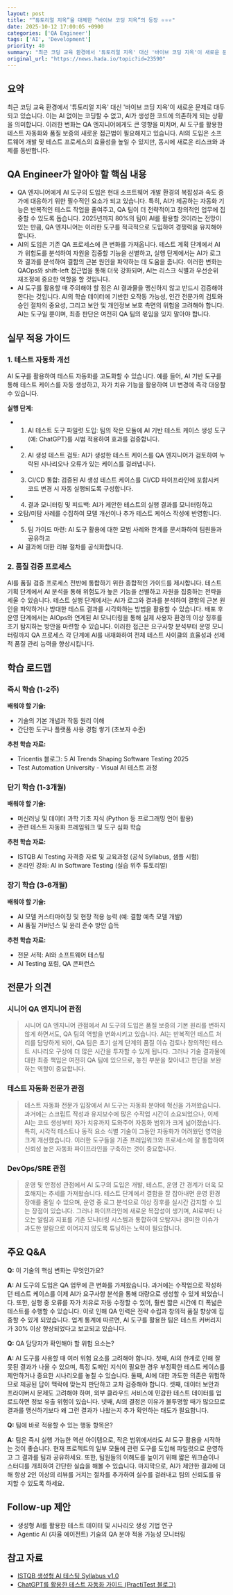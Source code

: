 ```yaml
---
layout: post
title: "“튜토리얼 지옥”을 대체한 “바이브 코딩 지옥”의 등장 ⭐⭐⭐"
date: 2025-10-12 17:00:05 +0900
categories: ['QA Engineer']
tags: ['AI', 'Development']
priority: 40
summary: "최근 코딩 교육 환경에서 '튜토리얼 지옥' 대신 '바이브 코딩 지옥'이 새로운 문제로 대두되고 있습니다. 이는 AI 없이는 코딩할 수 없고, AI가 생성한 코드에 의존하게 되는 상황을 의미합니다. 이러한 변화는 QA 엔지니어에게도 큰 영향을 미치며, AI 도구를 활용한 테스트 자동화와 품질 보증의 새로운 접근법이 필요해지고 있습니다. AI의 도입은 소프트웨어 개발 및 테스트 프로세스의 효율성을 높일 수 있지만, 동시에 새로운 리스크와 과제를 동반합니다."
original_url: "https://news.hada.io/topic?id=23590"
---
```


## 요약

최근 코딩 교육 환경에서 '튜토리얼 지옥' 대신 '바이브 코딩 지옥'이 새로운 문제로 대두되고 있습니다. 이는 AI 없이는 코딩할 수 없고, AI가 생성한 코드에 의존하게 되는 상황을 의미합니다. 이러한 변화는 QA 엔지니어에게도 큰 영향을 미치며, AI 도구를 활용한 테스트 자동화와 품질 보증의 새로운 접근법이 필요해지고 있습니다. AI의 도입은 소프트웨어 개발 및 테스트 프로세스의 효율성을 높일 수 있지만, 동시에 새로운 리스크와 과제를 동반합니다.

## QA Engineer가 알아야 할 핵심 내용

- QA 엔지니어에게 AI 도구의 도입은 현대 소프트웨어 개발 환경의 복잡성과 속도 증가에 대응하기 위한 필수적인 요소가 되고 있습니다. 특히, AI가 제공하는 자동화 기능은 반복적인 테스트 작업을 줄여주고, QA 팀이 더 전략적이고 창의적인 업무에 집중할 수 있도록 돕습니다. 2025년까지 80%의 팀이 AI를 활용할 것이라는 전망이 있는 만큼, QA 엔지니어는 이러한 도구를 적극적으로 도입하여 경쟁력을 유지해야 합니다.
- AI의 도입은 기존 QA 프로세스에 큰 변화를 가져옵니다. 테스트 계획 단계에서 AI가 위험도를 분석하여 자원을 집중할 기능을 선별하고, 실행 단계에서는 AI가 로그와 결과를 분석하여 결함의 근본 원인을 파악하는 데 도움을 줍니다. 이러한 변화는 QAOps와 shift-left 접근법을 통해 더욱 강화되며, AI는 리스크 식별과 우선순위 재조정에 중요한 역할을 할 것입니다.
- AI 도구를 활용할 때 주의해야 할 점은 AI 결과물을 맹신하지 않고 반드시 검증해야 한다는 것입니다. AI의 학습 데이터에 기반한 오작동 가능성, 인간 전문가의 검토와 승인 절차의 중요성, 그리고 보안 및 개인정보 보호 측면의 위험을 고려해야 합니다. AI는 도구일 뿐이며, 최종 판단은 여전히 QA 팀의 몫임을 잊지 말아야 합니다.

## 실무 적용 가이드

### 1. 테스트 자동화 개선

AI 도구를 활용하여 테스트 자동화를 고도화할 수 있습니다. 예를 들어, AI 기반 도구를 통해 테스트 케이스를 자동 생성하고, 자가 치유 기능을 활용하여 UI 변경에 즉각 대응할 수 있습니다.

**실행 단계:**
- 1. AI 테스트 도구 파일럿 도입: 팀의 작은 모듈에 AI 기반 테스트 케이스 생성 도구(예: ChatGPT)를 시범 적용하여 효과를 검증합니다.
- 2. AI 생성 테스트 검토: AI가 생성한 테스트 케이스를 QA 엔지니어가 검토하여 누락된 시나리오나 오류가 있는 케이스를 걸러냅니다.
- 3. CI/CD 통합: 검증된 AI 생성 테스트 케이스를 CI/CD 파이프라인에 포함시켜 코드 변경 시 자동 실행되도록 구성합니다.
- 4. 결과 모니터링 및 피드백: AI가 제안한 테스트의 실행 결과를 모니터링하고
- 오탐/미탐 사례를 수집하여 모델 개선이나 추가 테스트 케이스 작성에 반영합니다.
- 5. 팀 가이드 마련: AI 도구 활용에 대한 모범 사례와 한계를 문서화하여 팀원들과 공유하고
- AI 결과에 대한 리뷰 절차를 공식화합니다.

### 2. 품질 검증 프로세스

AI를 품질 검증 프로세스 전반에 통합하기 위한 종합적인 가이드를 제시합니다. 테스트 기획 단계에서 AI 분석을 통해 위험도가 높은 기능을 선별하고 자원을 집중하는 전략을 세울 수 있습니다. 테스트 실행 단계에서는 AI가 로그와 결과를 분석하여 결함의 근본 원인을 파악하거나 방대한 테스트 결과를 시각화하는 방법을 활용할 수 있습니다. 배포 후 운영 단계에서는 AIOps와 연계된 AI 모니터링을 통해 실제 사용자 환경의 이상 징후를 조기 탐지하는 방안을 마련할 수 있습니다. 이러한 접근은 요구사항 분석부터 운영 모니터링까지 QA 프로세스 각 단계에 AI를 내재화하여 전체 테스트 사이클의 효율성과 선제적 품질 관리 능력을 향상시킵니다.

## 학습 로드맵

### 즉시 학습 (1-2주)

**배워야 할 기술:**
- 기술의 기본 개념과 작동 원리 이해
- 간단한 도구나 플랫폼 사용 경험 쌓기 (초보자 수준)

**추천 학습 자료:**
- Tricentis 블로그: 5 AI Trends Shaping Software Testing 2025
- Test Automation University - Visual AI 테스트 과정

### 단기 학습 (1-3개월)

**배워야 할 기술:**
- 머신러닝 및 데이터 과학 기초 지식 (Python 등 프로그래밍 언어 활용)
- 관련 테스트 자동화 프레임워크 및 도구 심화 학습

**추천 학습 자료:**
- ISTQB AI Testing 자격증 자료 및 교육과정 (공식 Syllabus, 샘플 시험)
- 온라인 강좌: AI in Software Testing (실습 위주 튜토리얼)

### 장기 학습 (3-6개월)

**배워야 할 기술:**
- AI 모델 커스터마이징 및 현장 적용 능력 (예: 결함 예측 모델 개발)
- AI 품질 거버넌스 및 윤리 준수 방안 습득

**추천 학습 자료:**
- 전문 서적: AI와 소프트웨어 테스팅
- AI Testing 포럼, QA 콘퍼런스

## 전문가 의견

### 시니어 QA 엔지니어 관점

> 시니어 QA 엔지니어 관점에서 AI 도구의 도입은 품질 보증의 기본 원리를 변하지 않게 하면서도, QA 팀의 역할을 변화시키고 있습니다. AI는 반복적인 테스트 처리를 담당하게 되어, QA 팀은 초기 설계 단계의 품질 이슈 검토나 창의적인 테스트 시나리오 구상에 더 많은 시간을 투자할 수 있게 됩니다. 그러나 기술 결과물에 대한 최종 책임은 여전히 QA 팀에 있으므로, 놓친 부분을 찾아내고 판단을 보완하는 역할이 중요합니다.

### 테스트 자동화 전문가 관점

> 테스트 자동화 전문가 입장에서 AI 도구는 자동화 분야에 혁신을 가져왔습니다. 과거에는 스크립트 작성과 유지보수에 많은 수작업 시간이 소요되었으나, 이제 AI는 코드 생성부터 자가 치유까지 도와주어 자동화 범위가 크게 넓어졌습니다. 특히, 시각적 테스트나 동적 요소 식별 기술이 그동안 자동화가 어려웠던 영역을 크게 개선했습니다. 이러한 도구들을 기존 프레임워크와 프로세스에 잘 통합하여 신뢰성 높은 자동화 파이프라인을 구축하는 것이 중요합니다.

### DevOps/SRE 관점

> 운영 및 안정성 관점에서 AI 도구의 도입은 개발, 테스트, 운영 간 경계가 더욱 모호해지는 추세를 가져왔습니다. 테스트 단계에서 결함을 잘 잡아내면 운영 환경 장애를 줄일 수 있으며, 운영 중 로그 분석으로 이상 징후를 실시간 감지할 수 있는 장점이 있습니다. 그러나 파이프라인에 새로운 복잡성이 생기며, AI로부터 나오는 알림과 지표를 기존 모니터링 시스템과 통합하여 오탐지나 경미한 이슈가 과도한 알람으로 이어지지 않도록 튜닝하는 노력이 필요합니다.

## 주요 Q&A

**Q:** 이 기술의 핵심 변화는 무엇인가요?

**A:** AI 도구의 도입은 QA 업무에 큰 변화를 가져왔습니다. 과거에는 수작업으로 작성하던 테스트 케이스를 이제 AI가 요구사항 분석을 통해 대량으로 생성할 수 있게 되었습니다. 또한, 실행 중 오류를 자가 치유로 자동 수정할 수 있어, 훨씬 짧은 시간에 더 폭넓은 테스트를 수행할 수 있습니다. 이로 인해 QA 인력은 전략 수립과 창의적 품질 향상에 집중할 수 있게 되었습니다. 업계 통계에 따르면, AI 도구를 활용한 팀은 테스트 커버리지가 30% 이상 향상되었다고 보고되고 있습니다.

**Q:** QA 담당자가 확인해야 할 위험 요소는?

**A:** AI 도구를 사용할 때 여러 위험 요소를 고려해야 합니다. 첫째, AI의 한계로 인해 잘못된 결과가 나올 수 있으며, 특정 도메인 지식이 필요한 경우 부정확한 테스트 케이스를 제안하거나 중요한 시나리오를 놓칠 수 있습니다. 둘째, AI에 대한 과도한 의존은 위험하므로 제공된 답이 맥락에 맞는지 판단하고 교차 검증해야 합니다. 셋째, 데이터 보안과 프라이버시 문제도 고려해야 하며, 외부 클라우드 서비스에 민감한 테스트 데이터를 업로드하면 정보 유출 위험이 있습니다. 넷째, AI의 결정은 이유가 불투명할 때가 많으므로 결과를 맹신하기보다 왜 그런 결과가 나왔는지 추가 확인하는 태도가 필요합니다.

**Q:** 팀에 바로 적용할 수 있는 행동 항목은?

**A:** 팀은 즉시 실행 가능한 액션 아이템으로, 작은 범위에서라도 AI 도구 활용을 시작하는 것이 좋습니다. 현재 프로젝트의 일부 모듈에 관련 도구를 도입해 파일럿으로 운영하고 그 결과를 팀과 공유하세요. 또한, 팀원들의 이해도를 높이기 위해 짧은 워크숍이나 스터디를 개최하여 간단한 실습을 해볼 수 있습니다. 마지막으로, AI가 제안한 결과에 대해 항상 2인 이상의 리뷰를 거치는 절차를 추가하여 실수를 걸러내고 팀의 신뢰도를 유지할 수 있도록 하세요.

## Follow-up 제안

- 생성형 AI를 활용한 테스트 데이터 및 시나리오 생성 기법 연구
- Agentic AI (자율 에이전트) 기술의 QA 분야 적용 가능성 모니터링

## 참고 자료

- [ISTQB 생성형 AI 테스팅 Syllabus v1.0](https://www.istqb.org/downloads/category/2-syllabi.html)
- [ChatGPT를 활용한 테스트 자동화 가이드 (PractiTest 블로그)](https://www.practitest.com/resource-center/blog/chatgpt-prompts-for-software-testing/)
